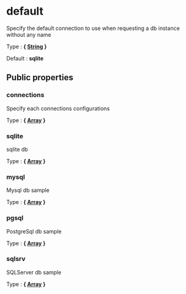 # default

Specify the default connection to use when requesting a db instance without any name

Type : **{ [String](http://php.net/manual/en/language.types.string.php) }**

Default : **sqlite**



## Public properties


### connections

Specify each connections configurations

Type : **{ [Array](http://php.net/manual/en/language.types.array.php) }**


### sqlite

sqlite db

Type : **{ [Array](http://php.net/manual/en/language.types.array.php) }**


### mysql

Mysql db sample

Type : **{ [Array](http://php.net/manual/en/language.types.array.php) }**


### pgsql

PostgreSql db sample

Type : **{ [Array](http://php.net/manual/en/language.types.array.php) }**


### sqlsrv

SQLServer db sample

Type : **{ [Array](http://php.net/manual/en/language.types.array.php) }**